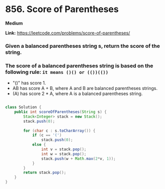# 856. Score of Parentheses

**Medium**

**Link:** https://leetcode.com/problems/score-of-parentheses/



### Given a balanced parentheses string s, return the score of the string.

### The score of a balanced parentheses string is based on the following rule: `it means ()() or (())(())`

* "()" has score 1.
* AB has score A + B, where A and B are balanced parentheses strings.
* (A) has score 2 * A, where A is a balanced parentheses string.


```java

class Solution {
    public int scoreOfParentheses(String s) {
        Stack<Integer> stack = new Stack();
        stack.push(0);
        
        for (char c : s.toCharArray()) {
            if (c == '(')
                stack.push(0);
            else {
                int v = stack.pop();
                int w = stack.pop();
                stack.push(w + Math.max(2*v, 1));
            }
        }
        return stack.pop();
    }
}
```